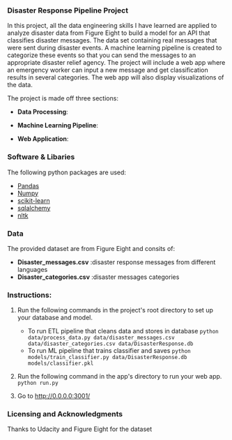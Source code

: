 ### Disaster Response Pipeline Project
In this project, all the data engineering skills I have learned are applied to analyze disaster data from Figure Eight to build a model for an API that classifies disaster messages. The data set containing real messages that were sent during disaster events. A machine learning pipeline is created to categorize these events so that you can send the messages to an appropriate disaster relief agency. The project will include a web app where an emergency worker can input a new message and get classification results in several categories. The web app will also display visualizations of the data. 

The project is made off three sections:

* **Data Processing**:

* **Machine Learning Pipeline**:

* **Web Application**:

### Software & Libaries

The following python packages are used:
* [Pandas](https://pandas.pydata.org)
* [Numpy](https://numpy.org)
* [scikit-learn](https://scikit-learn.org/stable/)
* [sqlalchemy](https://www.sqlalchemy.org)
* [nltk](http://www.nltk.org)

### Data

The provided dataset are from Figure Eight and consits of:
* **Disaster_messages.csv**     :disaster response messages from different languages  
* **Disaster_categories.csv**   :disaster messages categories

### Instructions:
1. Run the following commands in the project's root directory to set up your database and model.

    - To run ETL pipeline that cleans data and stores in database
        `python data/process_data.py data/disaster_messages.csv data/disaster_categories.csv data/DisasterResponse.db`
    - To run ML pipeline that trains classifier and saves
        `python models/train_classifier.py data/DisasterResponse.db models/classifier.pkl`

2. Run the following command in the app's directory to run your web app.
    `python run.py`

3. Go to http://0.0.0.0:3001/

### Licensing and Acknowledgments
Thanks to Udacity and Figure Eight for the dataset
